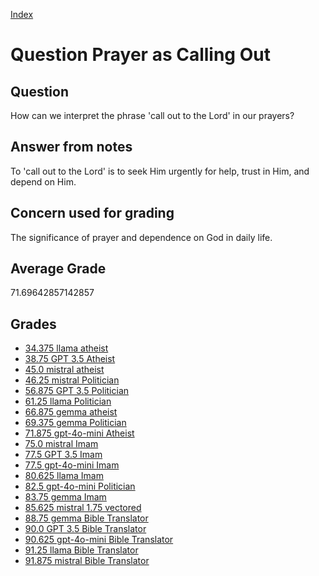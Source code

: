 
[Index](../../index.md)
# Question Prayer as Calling Out
## Question
How can we interpret the phrase 'call out to the Lord' in our prayers?

## Answer from notes
To 'call out to the Lord' is to seek Him urgently for help, trust in Him, and depend on Him.

## Concern used for grading
The significance of prayer and dependence on God in daily life.

## Average Grade
71.69642857142857

## Grades
 * [34.375 llama atheist](../answers/llama_atheist/Prayer_as_Calling_Out.md)
 * [38.75 GPT 3.5 Atheist](../answers/GPT_3.5_Atheist/Prayer_as_Calling_Out.md)
 * [45.0 mistral atheist](../answers/mistral_atheist/Prayer_as_Calling_Out.md)
 * [46.25 mistral Politician](../answers/mistral_Politician/Prayer_as_Calling_Out.md)
 * [56.875 GPT 3.5 Politician](../answers/GPT_3.5_Politician/Prayer_as_Calling_Out.md)
 * [61.25 llama Politician](../answers/llama_Politician/Prayer_as_Calling_Out.md)
 * [66.875 gemma atheist](../answers/gemma_atheist/Prayer_as_Calling_Out.md)
 * [69.375 gemma Politician](../answers/gemma_Politician/Prayer_as_Calling_Out.md)
 * [71.875 gpt-4o-mini Atheist](../answers/gpt-4o-mini_Atheist/Prayer_as_Calling_Out.md)
 * [75.0 mistral Imam](../answers/mistral_Imam/Prayer_as_Calling_Out.md)
 * [77.5 GPT 3.5 Imam](../answers/GPT_3.5_Imam/Prayer_as_Calling_Out.md)
 * [77.5 gpt-4o-mini Imam](../answers/gpt-4o-mini_Imam/Prayer_as_Calling_Out.md)
 * [80.625 llama Imam](../answers/llama_Imam/Prayer_as_Calling_Out.md)
 * [82.5 gpt-4o-mini Politician](../answers/gpt-4o-mini_Politician/Prayer_as_Calling_Out.md)
 * [83.75 gemma Imam](../answers/gemma_Imam/Prayer_as_Calling_Out.md)
 * [85.625 mistral 1.75 vectored](../answers/mistral_1.75_vectored/Prayer_as_Calling_Out.md)
 * [88.75 gemma Bible Translator](../answers/gemma_Bible_Translator/Prayer_as_Calling_Out.md)
 * [90.0 GPT 3.5 Bible Translator](../answers/GPT_3.5_Bible_Translator/Prayer_as_Calling_Out.md)
 * [90.625 gpt-4o-mini Bible Translator](../answers/gpt-4o-mini_Bible_Translator/Prayer_as_Calling_Out.md)
 * [91.25 llama Bible Translator](../answers/llama_Bible_Translator/Prayer_as_Calling_Out.md)
 * [91.875 mistral Bible Translator](../answers/mistral_Bible_Translator/Prayer_as_Calling_Out.md)
